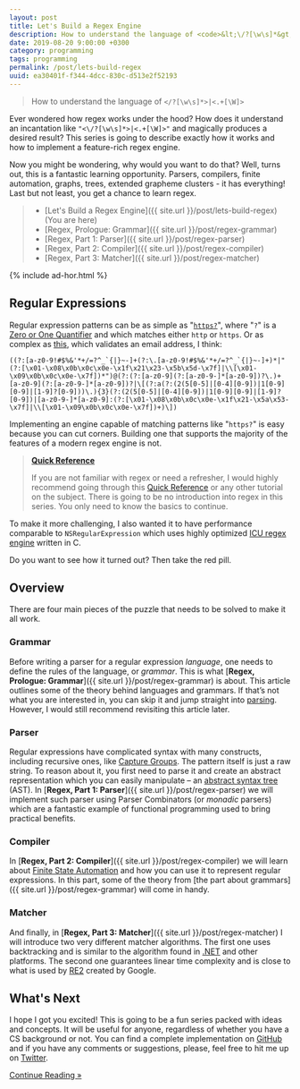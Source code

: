 ```yaml
---
layout: post
title: Let's Build a Regex Engine
description: How to understand the language of <code>&lt;\/?[\w\s]*&gt;|&lt;.+[\W]&gt;</code>
date: 2019-08-20 9:00:00 +0300
category: programming
tags: programming
permalink: /post/lets-build-regex
uuid: ea30401f-f344-4dcc-830c-d513e2f52193
---
```


> How to understand the language of <code>&lt;\/?[\w\s]*&gt;|&lt;.+[\W]&gt;</code>

Ever wondered how regex works under the hood? How does it understand an incantation like `"<\/?[\w\s]*>|<.+[\W]>"` and magically produces a desired result? This series is going to describe exactly how it works and how to implement a feature-rich regex engine.

Now you might be wondering, why would you want to do that? Well, turns out, this is a fantastic learning opportunity. Parsers, compilers, finite automation, graphs, trees, extended grapheme clusters - it has everything! Last but not least, you get a chance to learn regex.

> - [Let's Build a Regex Engine]({{ site.url }}/post/lets-build-regex) (You are here)
> - [Regex, Prologue: Grammar]({{ site.url }}/post/regex-grammar)
> - [Regex, Part 1: Parser]({{ site.url }}/post/regex-parser)
> - [Regex, Part 2: Compiler]({{ site.url }}/post/regex-compiler)
> - [Regex, Part 3: Matcher]({{ site.url }}/post/regex-matcher)

{% include ad-hor.html %}

## Regular Expressions

Regular expression patterns can be as simple as "[`https?`](https://regex101.com/r/z6Lypq/1)", where "`?`" is a [Zero or One Quantifier](https://docs.microsoft.com/en-us/dotnet/standard/base-types/quantifiers-in-regular-expressions) and which matches either `http` or `https`. Or as complex as [this](https://regex101.com/r/95Clhd/1), which validates an email address, I think:

```
((?:[a-z0-9!#$%&'*+/=?^_`{|}~-]+(?:\.[a-z0-9!#$%&'*+/=?^_`{|}~-]+)*|"(?:[\x01-\x08\x0b\x0c\x0e-\x1f\x21\x23-\x5b\x5d-\x7f]|\\[\x01-\x09\x0b\x0c\x0e-\x7f])*")@(?:(?:[a-z0-9](?:[a-z0-9-]*[a-z0-9])?\.)+[a-z0-9](?:[a-z0-9-]*[a-z0-9])?|\[(?:a(?:(2(5[0-5]|[0-4][0-9])|1[0-9][0-9]|[1-9]?[0-9]))\.){3}(?:(2(5[0-5]|[0-4][0-9])|1[0-9][0-9]|[1-9]?[0-9])|[a-z0-9-]*[a-z0-9]:(?:[\x01-\x08\x0b\x0c\x0e-\x1f\x21-\x5a\x53-\x7f]|\\[\x01-\x09\x0b\x0c\x0e-\x7f])+)\])
```

Implementing an engine capable of matching patterns like "`https?`" is easy because you can cut corners. Building one that supports the majority of the features of a modern regex engine is not.

> [**Quick Reference**](https://docs.microsoft.com/en-us/dotnet/standard/base-types/regular-expression-language-quick-reference)
>
> If you are not familiar with regex or need a refresher, I would highly recommend going through this [Quick Reference](https://docs.microsoft.com/en-us/dotnet/standard/base-types/regular-expression-language-quick-reference) or any other tutorial on the subject. There is going to be no introduction into regex in this series. You only need to know the basics to continue.

To make it more challenging, I also wanted it to have performance comparable to `NSRegularExpression` which uses highly optimized [ICU regex engine](http://icu-project.org/apiref/icu4c/uregex_8h_source.html) written in C.

Do you want to see how it turned out? Then take the red pill.

## Overview

There are four main pieces of the puzzle that needs to be solved to make it all work.

### Grammar

Before writing a parser for a regular expression *language*, one needs to define the rules of the language, or *grammar*. This is what [**Regex, Prologue: Grammar**]({{ site.url }}/post/regex-grammar) is about. This article outlines some of the theory behind languages and grammars. If that’s not what you are interested in, you can skip it and jump straight into [parsing](#parser). However, I would still recommend revisiting this article later.

### Parser

Regular expressions have complicated syntax with many constructs, including recursive ones, like [Capture Groups](https://docs.microsoft.com/en-us/dotnet/standard/base-types/grouping-constructs-in-regular-expressions). The pattern itself is just a raw string. To reason about it, you first need to parse it and create an abstract representation which you can easily manipulate – an [abstract syntax tree](https://en.wikipedia.org/wiki/Abstract_syntax_tree) (AST). In [**Regex, Part 1: Parser**]({{ site.url }}/post/regex-parser) we will implement such parser using Parser Combinators (or *monadic* parsers) which are a fantastic example of functional programming used to bring practical benefits.

### Compiler

In [**Regex, Part 2: Compiler**]({{ site.url }}/post/regex-compiler) we will learn about [Finite State Automation](https://en.wikipedia.org/wiki/Nondeterministic_finite_automaton) and how you can use it to represent regular expressions. In this part, some of the theory from [the part about grammars]({{ site.url }}/post/regex-grammar) will come in handy.

### Matcher

And finally, in [**Regex, Part 3: Matcher**]({{ site.url }}/post/regex-matcher) I will introduce two very different matcher algorithms. The first one uses backtracking and is similar to the algorithm found in [.NET](https://docs.microsoft.com/en-us/dotnet/standard/base-types/backtracking-in-regular-expressions) and other platforms. The second one guarantees linear time complexity and is close to what is used by [RE2](https://github.com/google/re2) created by Google.

## What's Next

I hope I got you excited! This is going to be a fun series packed with ideas and concepts. It will be useful for anyone, regardless of whether you have a CS background or not. You can find a complete implementation on [GitHub](https://github.com/kean/Regex) and if you have any comments or suggestions, please, feel free to hit me up on [Twitter](https://twitter.com/a_grebenyuk).

<div class="kb-vert-insets">
<a href="{{ site.url }}/post/regex-grammar">
  <div class="kb-primary-button">
    Continue Reading »
  </div>
</a>
</div>
